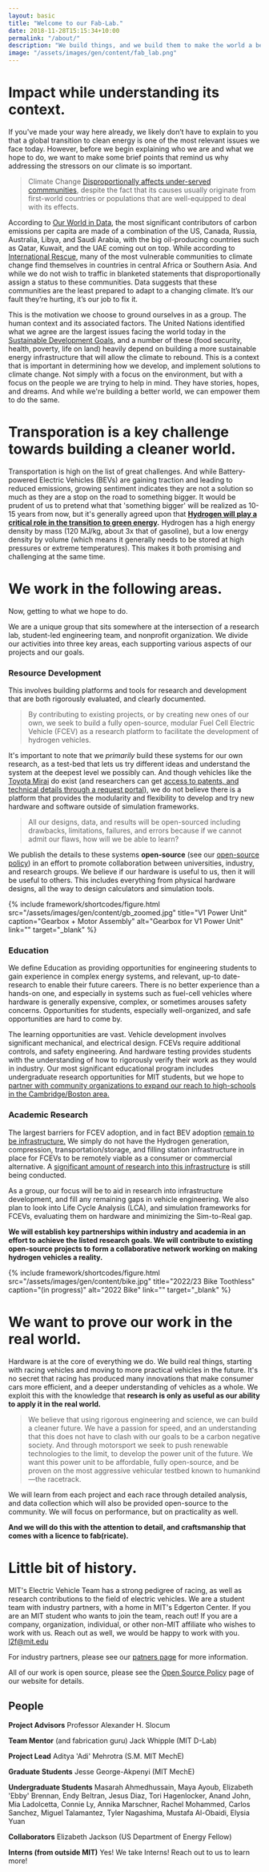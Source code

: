 ```yaml
---
layout: basic
title: "Welcome to our Fab-Lab."
date: 2018-11-28T15:15:34+10:00
permalink: "/about/"
description: "We build things, and we build them to make the world a better place."
image: "/assets/images/gen/content/fab_lab.png"
---
```


# Impact while understanding its context.

If you've made your way here already, we likely don’t have to explain to you that a global transition to clean energy is one of the most relevant issues we face today. However, before we begin explaining who we are and what we hope to do, we want to make some brief points that remind us why addressing the stressors on our climate is so important. 

> Climate Change [Disproportionally affects under-served commmunities](https://www.worldbank.org/en/topic/social-dimensions-of-climate-change#:~:text=As%20the%20impacts%20of%20climate,identity%2C%20and%20other%20related%20risks.), despite the fact that its causes usually originate from first-world countries or populations that are well-equipped to deal with its effects.

According to [Our World in Data](https://ourworldindata.org/co2-emissions), the most significant contributors of carbon emissions per capita are made of a combination of the US, Canada, Russia, Australia, Libya, and Saudi Arabia, with the big oil-producing countries such as Qatar, Kuwait, and the UAE coming out on top. While according to [International Rescue](https://www.rescue.org/article/10-countries-risk-climate-disaster), many of the most vulnerable communities to climate change find themselves in countries in central Africa or Southern Asia. And while we do not wish to traffic in blanketed statements that disproportionally assign a status to these communities. Data suggests that these communities are the least prepared to adapt to a changing climate. It’s our fault they’re hurting, it’s our job to fix it. 

This is the motivation we choose to ground ourselves in as a group. The human context and its associated factors. The United Nations identified what we agree are the largest issues facing the world today in the [Sustainable Development Goals](https://sdgs.un.org/goals), and a number of these (food security, health, poverty, life on land) heavily depend on building a more sustainable energy infrastructure that will allow the climate to rebound. This is a context that is important in determining how we develop, and implement solutions to climate change. Not simply with a focus on the environment, but with a focus on the people we are trying to help in mind. They have stories, hopes, and dreams. And while we're building a better world, we can empower them to do the same. 


# Transporation is a key challenge towards building a cleaner world.

Transportation is high on the list of great challenges. And while Battery-powered Electric Vehicles (BEVs) are gaining traction and leading to reduced emissions, growing sentiment indicates they are not a solution so much as they are a stop on the road to something bigger. It would be prudent of us to pretend what that 'something bigger' will be realized as 10-15 years from now, but it's generally agreed upon that **[Hydrogen will play a critical role in the transition to green energy](https://www.sciencedirect.com/science/article/abs/pii/S0196890421010748).** Hydrogen has a high energy density by mass (120 MJ/kg, about 3x that of gasoline), but a low energy density by volume (which means it generally needs to be stored at high pressures or extreme temperatures). This makes it both promising and challenging at the same time.

# We work in the following areas.

Now, getting to what we hope to do.

We are a unique group that sits somewhere at the intersection of a research lab, student-led engineering team, and nonprofit organization. We divide our activities into three key areas, each supporting various aspects of our projects and our goals.

### Resource Development

This involves building platforms and tools for research and development that are both rigorously evaluated, and clearly documented.

> By contributing to existing projects, or by creating new ones of our own, we seek to build a fully open-source, modular Fuel Cell Electric Vehicle (FCEV) as a research platform to facilitate the development of hydrogen vehicles.

It's important to note that we *primarily* build these systems for our own research, as a test-bed that lets us try different ideas and understand the system at the deepest level we possibly can. And though vehicles like the [Toyota Mirai](https://www.toyota.com/mirai/) do exist (and researchers can get [access to patents, and technical details through a request portal](https://global.toyota/en/newsroom/corporate/27512455.html)), we do not believe there is a platform that provides the modularity and flexibility to develop and try new hardware and software outside of simulation frameworks.

> All our designs, data, and results will be open-sourced including drawbacks, limitations, failures, and errors because if we cannot admit our flaws, how will we be able to learn?

We publish the details to these systems **open-source** (see our [open-source policy](/terms-and-conditions/)) in an effort to promote collaboration between universities, industry, and research groups. We believe if our hardware is useful to us, then it will be useful to others. This includes everything from physical hardware designs, all the way to design calculators and simulation tools.

{% include framework/shortcodes/figure.html src="/assets/images/gen/content/gb_zoomed.jpg" title="V1 Power Unit" caption="Gearbox + Motor Assembly" alt="Gearbox for V1 Power Unit" link="" target="\_blank" %}

### Education

We define Education as providing opportunities for engineering students to gain experience in complex energy systems, and relevant, up-to date-research to enable their future careers. There is no better experience than a hands-on one, and especially in systems such as fuel-cell vehicles where hardware is generally expensive, complex, or sometimes arouses safety concerns. Opportunities for students, especially well-organized, and safe opportunities are hard to come by.

The learning opportunities are vast. Vehicle development involves significant mechanical, and electrical design. FCEVs require additional controls, and safety engineering. And hardware testing provides students with the understanding of how to rigorously verify their work as they would in industry. Our most significant educational program includes undergraduate research opportunities for MIT students, but we hope to [partner with community organizations to expand our reach to high-schools in the Cambridge/Boston area.](/community/)
  
### Academic Research

The largest barriers for FCEV adoption, and in fact BEV adoption [remain to be infrastructure.](https://www.sciencedirect.com/science/article/pii/S0965856415302408#:~:text=FCVs%20have%20some%20specific%20challenges,and%20balance%20of%20plant%20components.) We simply do not have the Hydrogen generation, compression, transportation/storage, and filling station infrastructure in place for FCEVs to be remotely viable as a consumer or commercial alternative. A [significant amount of research into this infrastructure](https://afdc.energy.gov/fuels/hydrogen_infrastructure.html) is still being conducted.

As a group, our focus will be to aid in research into infrastructure development, and fill any remaining gaps in vehicle engineering. We also plan to look into Life Cycle Analysis (LCA), and simulation frameworks for FCEVs, evaluating them on hardware and minimizing the Sim-to-Real gap.

**We will establish key partnerships within industry and academia in an effort to achieve the listed research goals. We will contribute to existing open-source projects to form a collaborative network working on making hydrogen vehicles a reality.**

{% include framework/shortcodes/figure.html src="/assets/images/gen/content/bike.jpg" title="2022/23 Bike Toothless" caption="(in progress)" alt="2022 Bike" link="" target="\_blank" %}

# We want to prove our work in the real world.

Hardware is at the core of everything we do. We build real things, starting with racing vehicles and moving to more practical vehicles in the future. It's no secret that racing has produced many innovations that make consumer cars more efficient, and a deeper understanding of vehicles as a whole. We exploit this with the knowledge that **research is only as useful as our ability to apply it in the real world.**

> We believe that using rigorous engineering and science, we can build a cleaner future. We have a passion for speed, and an understanding that this does not have to clash with our goals to be a carbon negative society. And through motorsport we seek to push renewable technologies to the limit, to develop the power unit of the future. We want this power unit to be affordable, fully open-source, and be proven on the most aggressive vehicular testbed known to humankind—the racetrack.

We will learn from each project and each race through detailed analysis, and data collection which will also be provided open-source to the community. We will focus on performance, but on practicality as well.

**And we will do this with the attention to detail, and craftsmanship that comes with a licence to fab(ricate).**

# Little bit of history. 

MIT's Electric Vehicle Team has a strong pedigree of racing, as well as research contributions to the field of electric vehicles. We are a student team with industry partners, with a home in MIT's Edgerton Center. If you are an MIT student who wants to join the team, reach out! If you are a company, organization, individual, or other non-MIT affiliate who wishes to work with us. Reach out as well, we would be happy to work with you. [l2f@mit.edu](mailto:l2f@mit.edu)

For industry partners, please see our [patners page](../partners) for more information.

All of our work is open source, please see the [Open Source Policy](../terms-and-conditions) page of our website for details. 

## People

**Project Advisors** Professor Alexander H. Slocum

**Team Mentor** (and fabrication guru) Jack Whipple (MIT D-Lab) 

**Project Lead** Aditya 'Adi' Mehrotra (S.M. MIT MechE)

**Graduate Students** Jesse George-Akpenyi (MIT MechE)

**Undergraduate Students** Masarah Ahmedhussain, Maya Ayoub, Elizabeth 'Ebby' Brennan, Endy Beltran, Jesus Diaz, Tori Hagenlocker, Anand John, Mia Ladolcetta, Connie Ly, Annika Marschner, Rachel Mohammed, Carlos Sanchez, Miguel Talamantez, Tyler Nagashima, Mustafa Al-Obaidi, Elysia Yuan

**Collaborators** Elizabeth Jackson (US Department of Energy Fellow) 

**Interns (from outside MIT)** Yes! We take Interns! Reach out to us to learn more!